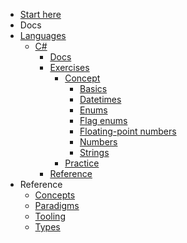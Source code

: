 - [Start here](/)
- Docs
- [Languages](/languages/README.md)
  - [C#](/languages/csharp/README.md)
    - [Docs](/languages/csharp/docs/README.md)
    - [Exercises](/languages/csharp/exercises/README.md)
      - [Concept](/languages/csharp/exercises/concept/README.md)
        - [Basics](/languages/csharp/exercises/concept/basics/.meta/design.md)
        - [Datetimes](/languages/csharp/exercises/concept/datetimes/.meta/design.md)
        - [Enums](/languages/csharp/exercises/concept/enums/.meta/design.md)
        - [Flag enums](/languages/csharp/exercises/concept/flag-enums/.meta/design.md)
        - [Floating-point numbers](/languages/csharp/exercises/concept/floating-point-numbers/.meta/design.md)
        - [Numbers](/languages/csharp/exercises/concept/numbers/.meta/design.md)
        - [Strings](/languages/csharp/exercises/concept/strings/.meta/design.md)
      - [Practice](/languages/csharp/exercises/practice/README.md)
    - [Reference](/languages/csharp/reference/README.md)
- Reference
  - [Concepts](/reference/concepts/README.md)
  - [Paradigms](/reference/paradigms/README.md)
  - [Tooling](/reference/tooling/README.md)
  - [Types](/reference/types/README.md)
